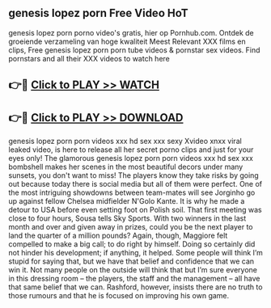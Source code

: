## genesis lopez porn Free Video HoT 

genesis lopez porn porno video's gratis, hier op Pornhub.com. Ontdek de groeiende verzameling van hoge kwaliteit Meest Relevant XXX films en clips,
Free genesis lopez porn porn tube videos & pornstar sex videos. Find pornstars and all their XXX videos to watch here


## 👉🔴 [Click to PLAY >> WATCH](http://us.freeplayer.one?title=genesis_lopez_porn&ref=16D)

## 👉🔴 [Click to PLAY >> DOWNLOAD](http://us.freeplayer.one?title=genesis_lopez_porn&ref=16D)


genesis lopez porn porn videos xxx hd sex xxx sexy Xvideo xnxx viral leaked video, is here to release all her secret porno clips and just for your eyes only! The glamorous genesis lopez porn porn videos xxx hd sex xxx bombshell makes her scenes in the most beautiful decors under many sunsets, you don't want to miss! The players know they take risks by going out because today there is social media but all of them were perfect. One of the most intriguing showdowns between team-mates will see Jorginho go up against fellow Chelsea midfielder N'Golo Kante. It is why he made a detour to USA before even setting foot on Polish soil. That first meeting was close to four hours, Sousa tells Sky Sports. With two winners in the last month and over and given away in prizes, could you be the next player to land the quarter of a million pounds? Again, though, Maggiore felt compelled to make a big call; to do right by himself. Doing so certainly did not hinder his development; if anything, it helped. Some people will think I’m stupid for saying that, but we have that belief and confidence that we can win it. Not many people on the outside will think that but I’m sure everyone in this dressing room – the players, the staff and the management – all have that same belief that we can. Rashford, however, insists there are no truth to those rumours and that he is focused on improving his own game.